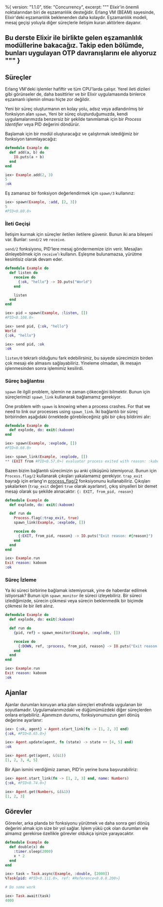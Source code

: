 %{
  version: "1.1.0",
  title: "Concurrency",
  excerpt: """
  Elixir'in önemli noktalarından biri de eşzamanlılık desteğidir. Erlang VM (BEAM) sayesinde, Elixir'deki eşzamanlılık beklenenden daha kolaydır. Eşzamanlılık modeli, mesaj geçişi yoluyla diğer süreçlerle iletişim kuran aktörlere dayanır.

Bu derste Elixir ile birlikte gelen eşzamanlılık modüllerine bakacağız. Takip eden bölümde, bunları uygulayan OTP davranışlarını ele alıyoruz
  """
}
---

## Süreçler

Erlang VM'deki işlemler hafiftir ve tüm CPU'larda çalışır. Yerel ileti dizileri gibi görünseler de, daha basittirler ve bir Elixir uygulamasında binlerce eşzamanlı işlemin olması hiçte zor değildir.

Yeni bir süreç oluşturmanın en kolay yolu, adsız veya adlandırılmış bir fonksiyon alan `spawn`, Yeni bir süreç oluşturduğumuzda, kendi uygulamalarımızda benzersiz bir şekilde tanımlamak için bir _Process Identifier_ veya PID değerini döndürür.

Başlamak için bir modül oluşturacağız ve çalıştırmak istediğimiz bir fonksiyon tanımlayacağız:

```elixir
defmodule Example do
  def add(a, b) do
    IO.puts(a + b)
  end
end

iex> Example.add(2, 3)
5
:ok
```

Eş zamansız bir fonksiyon değerlendirmek için `spawn/3` kullanırız:

```elixir
iex> spawn(Example, :add, [2, 3])
5
#PID<0.80.0>
```

### İleti Geçişi

İletişim kurmak için süreçler iletilen iletilere güvenir. Bunun iki ana bileşeni var. Bunlar: `send/2` ve `receive`.

`send/2` fonksiyonu, PID'lere mesaj göndermemize izin verir. Mesajları dinleyebilmek için  `receive`'ı kullanın. Eşleşme bulunamazsa, yürütme kesintisiz olarak devam eder.

```elixir
defmodule Example do
  def listen do
    receive do
      {:ok, "hello"} -> IO.puts("World")
    end

    listen
  end
end

iex> pid = spawn(Example, :listen, [])
#PID<0.108.0>

iex> send pid, {:ok, "hello"}
World
{:ok, "hello"}

iex> send pid, :ok
:ok
```

`listen/0` tekrarlı olduğunu fark edebilirsiniz, bu sayede sürecimizin birden çok mesajı ele almasını sağlayabiliriz. Yineleme olmadan, ilk mesajın işlenmesinden sonra işlemimiz kesilirdi.

### Süreç bağlantısı

`spawn` ile ilgili problem, işlemin ne zaman çökeceğini bilmektir. Bunun için süreçlerimizi `spawn_link` kullanarak bağlamamız gerekiyor.

One problem with `spawn` is knowing when a process crashes.  For that we need to link our processes using `spawn_link`. İki bağlantılı bir süreç birbirinden aşağıdaki örnektede görebileceğiniz gibi bir çıkış bildirimi alır:

```elixir
defmodule Example do
  def explode, do: exit(:kaboom)
end

iex> spawn(Example, :explode, [])
#PID<0.66.0>

iex> spawn_link(Example, :explode, [])
** (EXIT from #PID<0.57.0>) evaluator process exited with reason: :kaboom
```

Bazen bizim bağlantılı sürecimizin şu anki çöküşünü istemiyoruz. Bunun için `Process.flag/2` kullanarak çıkışları yakalamamız gerekiyor. `trap_exit` bayrağı için erlang'ın [process_flag/2](http://erlang.org/doc/man/erlang.html#process_flag-2) fonksiyonunu kullanabiliriz. Çıkışları yakalarken (`trap_exit` değeri `true` olarak ayarlanır), çıkış sinyalleri bir demet mesajı olarak şu şekilde alınacaktır: `{: EXIT, from_pid, reason}`

```elixir
defmodule Example do
  def explode, do: exit(:kaboom)

  def run do
    Process.flag(:trap_exit, true)
    spawn_link(Example, :explode, [])

    receive do
      {:EXIT, from_pid, reason} -> IO.puts("Exit reason: #{reason}")
    end
  end
end

iex> Example.run
Exit reason: kaboom
:ok
```

### Süreç İzleme

Ya iki süreci birbirine bağlamak istemiyorsak, yine de haberdar edilmek istiyorsak? Bunun için `spawn_monitor` ile süreci izleyebiliriz. Bir süreci izlediğimizde, sürecin çökmesi veya sürecin beklenmedik bir biçimde çökmesi ile bir ileti alırız.

```elixir
defmodule Example do
  def explode, do: exit(:kaboom)

  def run do
    {pid, ref} = spawn_monitor(Example, :explode, [])

    receive do
      {:DOWN, ref, :process, from_pid, reason} -> IO.puts("Exit reason: #{reason}")
    end
  end
end

iex> Example.run
Exit reason: kaboom
:ok
```

## Ajanlar

Ajanlar durumları koruyan arka plan süreçleri etrafında uygulanan bir soyutlamadır. Uygulamalarımızdaki ve düğümümüzdeki diğer süreçlerden onlara erişebiliriz. Ajanımızın durumu, fonksiyonumuzun geri dönüş değerine ayarlanır:

```elixir
iex> {:ok, agent} = Agent.start_link(fn -> [1, 2, 3] end)
{:ok, #PID<0.65.0>}

iex> Agent.update(agent, fn (state) -> state ++ [4, 5] end)
:ok

iex> Agent.get(agent, &(&1))
[1, 2, 3, 4, 5]
```

Bir Ajan ismini verdiğimiz zaman, PID'in yerine buna başvurabiliriz:

```elixir
iex> Agent.start_link(fn -> [1, 2, 3] end, name: Numbers)
{:ok, #PID<0.74.0>}

iex> Agent.get(Numbers, &(&1))
[1, 2, 3]
```

## Görevler

Görevler, arka planda bir fonksiyonu yürütmek ve daha sonra geri dönüş değerini almak için size bir yol sağlar. İşlem yükü çok olan durumları ele almamız gerekirse özellikle görevler oldukça işinize yarayacaktır.

```elixir
defmodule Example do
  def double(x) do
    :timer.sleep(2000)
    x * 2
  end
end

iex> task = Task.async(Example, :double, [2000])
%Task{pid: #PID<0.111.0>, ref: #Reference<0.0.8.200>}

# Do some work

iex> Task.await(task)
4000
```
